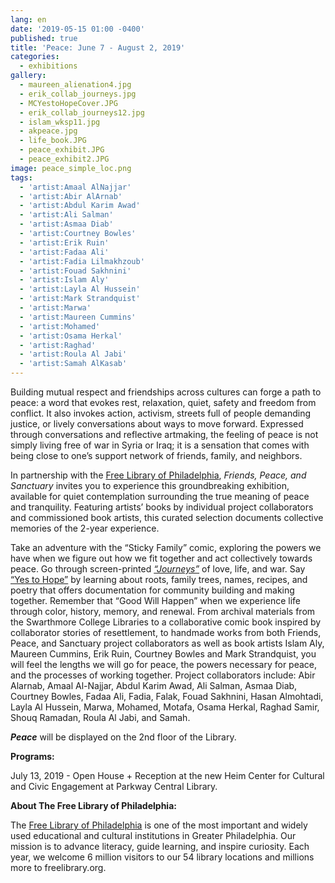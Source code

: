 ```yaml
---
lang: en
date: '2019-05-15 01:00 -0400'
published: true
title: 'Peace: June 7 - August 2, 2019'
categories:
  - exhibitions
gallery:
  - maureen_alienation4.jpg
  - erik_collab_journeys.jpg
  - MCYestoHopeCover.JPG
  - erik_collab_journeys12.jpg
  - islam_wksp11.jpg
  - akpeace.jpg
  - life_book.JPG
  - peace_exhibit.JPG
  - peace_exhibit2.JPG
image: peace_simple_loc.png
tags:
  - 'artist:Amaal AlNajjar'
  - 'artist:Abir AlArnab'
  - 'artist:Abdul Karim Awad'
  - 'artist:Ali Salman'
  - 'artist:Asmaa Diab'
  - 'artist:Courtney Bowles'
  - 'artist:Erik Ruin'
  - 'artist:Fadaa Ali'
  - 'artist:Fadia Lilmakhzoub'
  - 'artist:Fouad Sakhnini'
  - 'artist:Islam Aly'
  - 'artist:Layla Al Hussein'
  - 'artist:Mark Strandquist'
  - 'artist:Marwa'
  - 'artist:Maureen Cummins'
  - 'artist:Mohamed'
  - 'artist:Osama Herkal'
  - 'artist:Raghad'
  - 'artist:Roula Al Jabi'
  - 'artist:Samah AlKasab'
---
```

Building mutual respect and friendships across cultures can forge a path to peace: a word that evokes rest, relaxation, quiet, safety and freedom from conflict. It also invokes action, activism, streets full of people demanding justice, or lively conversations about ways to move forward. Expressed through conversations and reflective artmaking, the feeling of peace is not simply living free of war in Syria or Iraq; it is a sensation that comes with being close to one’s support network of friends, family, and neighbors. 

In partnership with the [Free Library of Philadelphia](https://www.freelibrary.org/), _Friends, Peace, and Sanctuary_ invites you to experience this groundbreaking exhibition, available for quiet contemplation surrounding the true meaning of peace and tranquility. Featuring artists’ books by individual project collaborators and commissioned book artists, this curated selection documents collective memories of the 2-year experience.

Take an adventure with the “Sticky Family” comic, exploring the powers we have when we figure out how we fit together and act collectively towards peace. Go through screen-printed [_“Journeys”_](http://fps.swarthmore.edu/workshops/journeys-artist-workshops-with-erik-ruin/) of love, life, and war. Say [“Yes to Hope”](http://fps.swarthmore.edu/workshops/workshops-with-maureen-cummins/) by learning about roots, family trees, names, recipes, and poetry that offers documentation for community building and making together. Remember that “Good Will Happen” when we experience life through color, history, memory, and renewal. From archival materials from the Swarthmore College Libraries to a collaborative comic book inspired by collaborator stories of resettlement, to handmade works from both Friends, Peace, and Sanctuary project collaborators as well as book artists Islam Aly, Maureen Cummins, Erik Ruin, Courtney Bowles and Mark Strandquist, you will feel the lengths we will go for peace, the powers necessary for peace, and the processes of working together. Project collaborators include: Abir Alarnab, Amaal Al-Najjar, Abdul Karim Awad, Ali Salman, Asmaa Diab, Courtney Bowles, Fadaa Ali, Fadia, Falak, Fouad Sakhnini, Hasan Almohtadi, Layla Al Hussein, Marwa, Mohamed, Motafa, Osama Herkal, Raghad Samir, Shouq Ramadan, Roula Al Jabi, and Samah. 

_**Peace**_ will be displayed on the 2nd floor of the Library.


**Programs:**

July 13, 2019 - Open House + Reception at the new Heim Center for Cultural and Civic Engagement at Parkway Central Library.


**About The Free Library of Philadelphia:**

The [Free Library of Philadelphia](https://www.freelibrary.org/) is one of the most important and widely used educational and cultural institutions in Greater Philadelphia. Our mission is to advance literacy, guide learning, and inspire curiosity. Each year, we welcome 6 million visitors to our 54 library locations and millions more to freelibrary.org.
